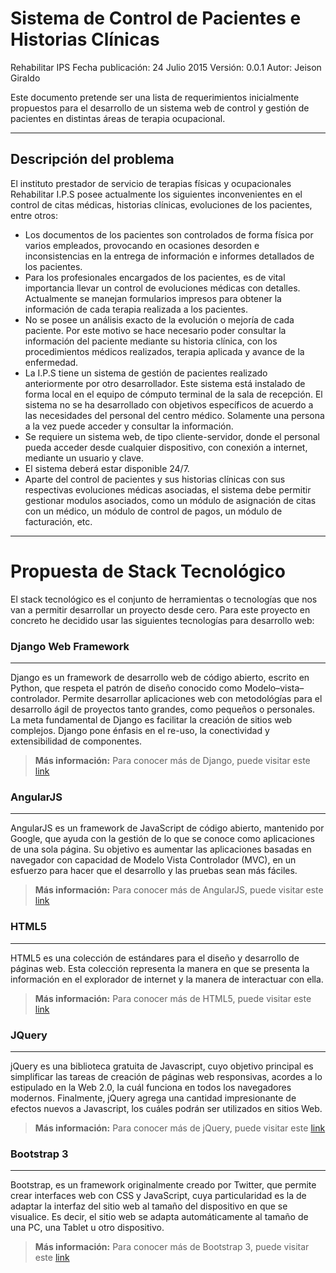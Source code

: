 Sistema de Control de Pacientes e Historias Clínicas
===================
Rehabilitar IPS
Fecha publicación: 24 Julio 2015
Versión: 0.0.1
Autor: Jeison Giraldo


Este documento pretende ser una lista de requerimientos inicialmente propuestos para el desarrollo de un sistema web de control y gestión de pacientes en distintas áreas de terapia ocupacional.

----------


Descripción del problema
-------------

El instituto prestador de servicio de terapias físicas y ocupacionales Rehabilitar I.P.S posee actualmente los siguientes inconvenientes en el control de citas médicas, historias clínicas, evoluciones de los pacientes, entre otros:

* Los documentos de los pacientes son controlados de forma física por varios empleados, provocando en ocasiones desorden e inconsistencias en la entrega de información e informes detallados de los pacientes.
* Para los profesionales encargados de los pacientes, es de vital importancia llevar un control de evoluciones médicas con detalles. Actualmente se manejan formularios impresos para obtener la información de cada terapia realizada a los pacientes.
* No se posee un análisis exacto de la evolución o mejoría de cada paciente. Por este motivo se hace necesario poder consultar la información del paciente mediante su historia clínica, con los procedimientos médicos realizados, terapia aplicada y avance de la enfermedad.
* La I.P.S tiene un sistema de gestión de pacientes realizado anteriormente por otro desarrollador. Este sistema está instalado de forma local en el equipo de cómputo terminal de la sala de recepción. El sistema no se ha desarrollado con objetivos específicos de acuerdo a las necesidades del personal del centro médico. Solamente una persona a la vez puede acceder y consultar la información.
* Se requiere un sistema web, de tipo cliente-servidor, donde el personal pueda acceder desde cualquier dispositivo, con conexión a internet, mediante un usuario y clave.
* El sistema deberá estar disponible 24/7.
* Aparte del control de pacientes y sus historias clínicas con sus respectivas evoluciones médicas asociadas, el sistema debe permitir gestionar modulos asociados, como un módulo de asignación de citas con un médico, un módulo de control de pagos, un módulo de facturación, etc.

-------------

Propuesta de Stack Tecnológico
==============================

El stack tecnológico es el conjunto de herramientas o tecnologías que nos van a permitir desarrollar un proyecto desde cero. Para este proyecto en concreto he decidido usar las siguientes tecnologías para desarrollo web:

### Django Web Framework
-------------------
Django es un framework de desarrollo web de código abierto, escrito en Python, que respeta el patrón de diseño conocido como Modelo–vista–controlador. Permite desarrollar aplicaciones web con metodológías para el desarrollo ágil de proyectos tanto grandes, como pequeños o personales. La meta fundamental de Django es facilitar la creación de sitios web complejos. Django pone énfasis en el re-uso, la conectividad y extensibilidad de componentes.

> **Más información:** Para conocer más de Django, puede visitar este [link][1]

### AngularJS
----------------
AngularJS es un framework de JavaScript de código abierto, mantenido por Google, que ayuda con la gestión de lo que se conoce como aplicaciones de una sola página. Su objetivo es aumentar las aplicaciones basadas en navegador con capacidad de Modelo Vista Controlador (MVC), en un esfuerzo para hacer que el desarrollo y las pruebas sean más fáciles.

> **Más información:** Para conocer más de AngularJS, puede visitar este [link][2]

### HTML5
-----------------
HTML5 es una colección de estándares para el diseño y desarrollo de páginas web. Esta colección representa la manera en que se presenta la información en el explorador de internet y la manera de interactuar con ella.

> **Más información:** Para conocer más de HTML5, puede visitar este [link][3]

### JQuery
-----------------
jQuery es una biblioteca gratuita de Javascript, cuyo objetivo principal es simplificar las tareas de creación de páginas web responsivas, acordes a lo estipulado en la Web 2.0, la cuál funciona en todos los navegadores modernos.  Finalmente, jQuery agrega una cantidad impresionante de efectos nuevos a Javascript, los cuáles podrán ser utilizados en sitios Web.

> **Más información:** Para conocer más de jQuery, puede visitar este [link][4]

### Bootstrap 3
-----------------
Bootstrap, es un framework originalmente creado por Twitter, que permite crear interfaces web con CSS y JavaScript, cuya particularidad es la de adaptar la interfaz del sitio web al tamaño del dispositivo en que se visualice. Es decir, el sitio web se adapta automáticamente al tamaño de una PC, una Tablet u otro dispositivo.

> **Más información:** Para conocer más de Bootstrap 3, puede visitar este [link][5]

[1]: http://www.djangoproject.com/
[2]: https://angularjs.org/
[3]: https://es.wikipedia.org/wiki/HTML5/
[4]: http://www.jquery.com/
[5]: http://www.getbootstrap.com/